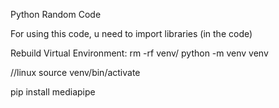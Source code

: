 Python Random Code

For using this code, u need to import libraries (in the code)

Rebuild Virtual Environment:
rm -rf venv/
python -m venv venv

//linux
source venv/bin/activate

pip install mediapipe
